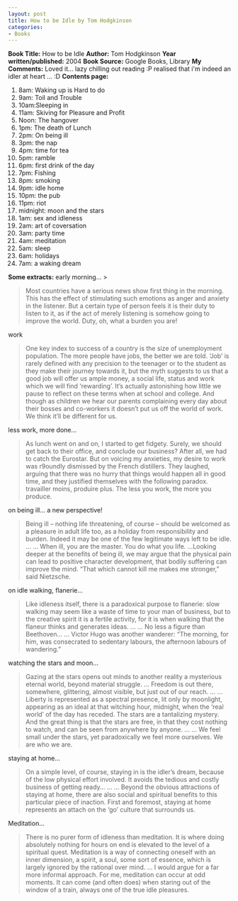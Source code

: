 ```yaml
---
layout: post
title: How to be Idle by Tom Hodgkinson
categories:
- Books
---
```


**Book Title:** How to be Idle **Author:** Tom Hodgkinson **Year written/published:** 2004 **Book Source:** Google Books, Library **My Comments:** Loved it... lazy chilling out reading :P realised that i'm indeed an idler at heart ... :D **Contents page:**
1. 8am: Waking up is Hard to do
2. 9am: Toil and Trouble
3. 10am:Sleeping in
4. 11am: Skiving for Pleasure and Profit
5. Noon: The hangover
6. 1pm: The death of Lunch
7. 2pm: On being ill
8. 3pm: the nap
9. 4pm: time for tea
10. 5pm: ramble
11. 6pm: first drink of the day
12. 7pm: Fishing
13. 8pm: smoking
14. 9pm: idle home
15. 10pm: the pub
16. 11pm: riot
17. midnight: moon and the stars
18. 1am: sex and idleness
19. 2am: art of coversation
20. 3am: party time
21. 4am: meditation
22. 5am: sleep
23. 6am: holidays
24. 7am: a waking dream

**Some extracts:** early morning... >

> Most countries have a serious news show first thing in the morning. This has the effect of stimulating such emotions as anger and anxiety in the listener. But a certain type of person feels it is their duty to listen to it, as if the act of merely listening is somehow going to improve the world. Duty, oh, what a burden you are!

work

>

> One key index to success of a country is the size of unemployment population. The more people have jobs, the better we are told. ‘Job’ is rarely defined with any precision to the teenager or to the student as they make their journey towards it, but the myth suggests to us that a good job will offer us ample money, a social life, status and work which we will find ‘rewarding’. It’s actually astonishing how little we pause to reflect on these terms when at school and college. And though as children we hear our parents complaining every day about their bosses and co-workers it doesn’t put us off the world of work. We think it’ll be different for us.

less work, more done…

>

> As lunch went on and on, I started to get fidgety. Surely, we should get back to their office, and conclude our business? After all, we had to catch the Eurostar. But on voicing my anxieties, my desire to work was r9oundly dismissed by the French distillers. They laughed, arguing that there was no hurry that things would happen all in good time, and they justified themselves with the following paradox. travailler moins, produire plus. The less you work, the more you produce.

on being ill… a new perspective!

>

> Being ill – nothing life threatening, of course – should be welcomed as a pleasure in adult life too, as a holiday from responsibility and burden. Indeed it may be one of the few legitimate ways left to be idle. … … When ill, you are the master. You do what you life. …Looking deeper at the benefits of being ill, we may argue that the physical pain can lead to positive character development, that bodily suffering can improve the mind. “That which cannot kill me makes me stronger,” said Nietzsche.

on idle walking, flanerie…

>

> Like idleness itself, there is a paradoxical purpose to flanerie: slow walking may seem like a waste of time to your man of business, but to the creative spirit it is a fertile activity, for it is when walking that the flaneur thinks and generates ideas. … … No less a figure than Beethoven… … Victor Hugo was another wanderer: “The morning, for him, was consecrated to sedentary labours, the afternoon labours of wandering.”

watching the stars and moon...

>

> Gazing at the stars opens out minds to another reality a mysterious eternal world, beyond material struggle. … Freedom is out there, somewhere, glittering, almost visible, but just out of our reach. … … Liberty is represented as a spectral presence, lit only by moonlight, appearing as an ideal at that witching hour, midnight, when the ‘real world’ of the day has receded. The stars are a tantalizing mystery. And the great thing is that the stars are free, in that they cost nothing to watch, and can be seen from anywhere by anyone. … … We feel small under the stars, yet paradoxically we feel more ourselves. We are who we are.

staying at home...

>

> On a simple level, of course, staying in is the idler’s dream, because of the low physical effort involved. It avoids the tedious and costly business of getting ready… … … Beyond the obvious attractions of staying at home, there are also social and spiritual benefits to this particular piece of inaction. First and foremost, staying at home represents an attach on the ‘go’ culture that surrounds us.

Meditation...

>

> There is no purer form of idleness than meditation. It is where doing absolutely nothing for hours on end is elevated to the level of a spiritual quest. Meditation is a way of connecting oneself with an inner dimension, a spirit, a soul, some sort of essence, which is largely ignored by the rational over mind. … I would argue for a far more informal approach. For me, meditation can occur at odd moments. It can come (and often does) when staring out of the window of a train, always one of the true idle pleasures.

